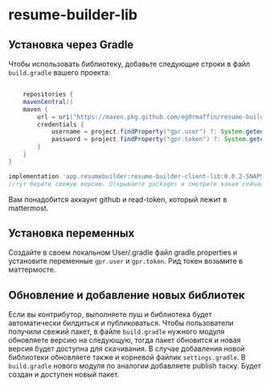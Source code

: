 # resume-builder-lib

## Установка через Gradle

Чтобы использовать библиотеку, добавьте следующие строки в файл `build.gradle` вашего проекта:

```gradle

    repositories {
    mavenCentral()
    maven {
        url = uri("https://maven.pkg.github.com/eg0rmaffin/resume-builder-client-lib")
        credentials {
            username = project.findProperty("gpr.user") ?: System.getenv("USERNAME")
            password = project.findProperty("gpr.token") ?: System.getenv("TOKEN")
        }
    }
}

implementation 'app.resumebuilder:resume-builder-client-lib:0.0.2-SNAPSHOT'
//тут берите свежую версию. Открываете packages и смотрите какая сейчас версия пакета. В этом примере мы импортируем client-model

```

Вам понадобится аккаунт github и read-token, который лежит в mattermost. 



## Установка переменных

Создайте в своем локальном User/.gradle файл gradle.properties и установите переменные `gpr.user` и `gpr.token`. Рид токен возьмите в маттермосте.

## Обновление и добавление новых библиотек

Если вы контрибутор, выполняете пуш и библиотека будет автоматически билдиться и публиковаться. Чтобы пользователи получили свежий пакет, в файле `build.gradle` нужного модуля обновляете версию на следующую, тогда пакет обновится и новая версия будет доступна для скачивания. В случае добавления новой библиотеки обновляете также и корневой файлик `settings.gradle`. В `build.gradle` нового модуля по аналогии добавляете publish таску. Будет создан и доступен новый пакет.
